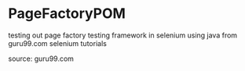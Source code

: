 # PageFactoryPOM
testing out page factory testing framework in selenium using java from guru99.com selenium tutorials

source:
guru99.com
